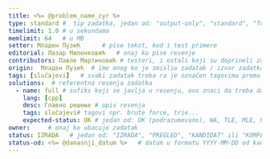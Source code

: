 ```yaml
---
title: <%= @problem_name_cyr %>
type: standard #  tip zadatka, jedan od: "output-only", "standard", "functional"
timelimit: 1.0 # u sekundama
memlimit: 64   # u MB
setter: Младен Пузић      # pise tekst, kod i test primere
editorial: Лазар Миленковић   # onaj ko pise resenje
contributors: Павле Мартиновић # testeri, i ostali koji su doprineli zadatku
origin:  Младен Пузић  # ime onog ko je smislio zadatak / izvor zadatka
tags: [slučajevi]   # svaki zadatak treba ra je označen tagovima prema dogovorenoj listi tagova
solutions:  # referentna resenja zadatka 
  - name: full # sufiks koji se javlja u resenju, ovo znaci da treba da postoje fajlovi: problem_name-full.cpp i problem_name-full.pas
    lang: [cpp]
    desc: Главно решење # opis resenja
    tags: slučajevi# tagovi npr. brute force, trie...
    expected-status: ОК # jedan od: OK (podrazumevano), WA, TLE, MLE, RTE
owner:     # onaj ko ubacuje zadatak
status: IZRADA   # jedan od: "IZRADA", "PREGLED", "KANDIDAT" ili "KOMPLETAN".
status-od: <%= @danasnji_datum %>   # datum u formatu YYYY-MM-DD od kada je u navedenom statusu
---
```


